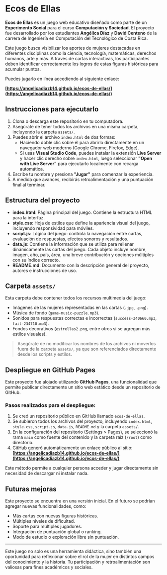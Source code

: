 # Ecos de Ellas

**Ecos de Ellas** es un juego web educativo diseñado como parte de un **Experimento Social** para el curso **Computación y Sociedad**. El proyecto fue desarrollado por los estudiantes **Angélica Díaz** y **David Centeno** de la carrera de Ingeniería en Computación del Tecnológico de Costa Rica.

Este juego busca visibilizar los aportes de mujeres destacadas en diferentes disciplinas como la ciencia, tecnología, matemáticas, derechos humanos, arte y más. A través de cartas interactivas, los participantes deben identificar correctamente los logros de estas figuras históricas para acumular puntos.

Puedes jugarlo en línea accediendo al siguiente enlace:

**[https://angelicadiazb14.github.io/ecos-de-ellas/](https://angelicadiazb14.github.io/ecos-de-ellas/)**

## Instrucciones para ejecutarlo

1. Clona o descarga este repositorio en tu computadora.
2. Asegúrate de tener todos los archivos en una misma carpeta, incluyendo la carpeta `assets/`.
3. Puedes abrir el archivo `index.html` de dos formas:
   - Haciendo doble clic sobre él para abrirlo directamente en un navegador web moderno (Google Chrome, Firefox, Edge).
   - Si usas **Visual Studio Code**, puedes instalar la extensión **Live Server** y hacer clic derecho sobre `index.html`, luego seleccionar **"Open with Live Server"** para ejecutarlo localmente con recarga automática.
4. Escribe tu nombre y presiona **"Jugar"** para comenzar la experiencia.
5. A medida que avances, recibirás retroalimentación y una puntuación final al terminar.


## Estructura del proyecto

- **index.html**: Página principal del juego. Contiene la estructura HTML para la interfaz.
- **style.css**: Hoja de estilos que define la apariencia visual del juego, incluyendo responsividad para móviles.
- **script.js**: Lógica del juego: controla la navegación entre cartas, evaluación de respuestas, efectos sonoros y resultados.
- **data.js**: Contiene la información que se utiliza para rellenar dinámicamente las cartas del juego. Cada objeto incluye nombre, imagen, año, país, área, una breve contribución y opciones múltiples con su índice correcto.
- **README.md**: Documento con la descripción general del proyecto, autores e instrucciones de uso.


## Carpeta `assets/`

Esta carpeta debe contener todos los recursos multimedia del juego:

- Imágenes de las mujeres representadas en las cartas (`.jpg`, `.png`).
- Música de fondo (`game-music-puzzle.mp3`).
- Sonidos para respuestas correctas e incorrectas (`success-340660.mp3`, `fail-234710.mp3`).
- Fondos decorativos (`estrellas2.png`, entre otros si se agregan más estilos visuales).

> Asegúrate de no modificar los nombres de los archivos ni moverlos fuera de la carpeta `assets/`, ya que son referenciados directamente desde los scripts y estilos.


## Despliegue en GitHub Pages

Este proyecto fue alojado utilizando **GitHub Pages**, una funcionalidad que permite publicar directamente un sitio web estático desde un repositorio de GitHub.

### Pasos realizados para el despliegue:

1. Se creó un repositorio público en GitHub llamado `ecos-de-ellas`.
2. Se subieron todos los archivos del proyecto, incluyendo `index.html`, `style.css`, `script.js`, `data.js`, `README.md` y la carpeta `assets/`.
3. En la configuración del repositorio (Settings > Pages), se seleccionó la rama `main` como fuente del contenido y la carpeta raíz (`/root`) como directorio.
4. GitHub generó automáticamente un enlace público al sitio:  
   **[https://angelicadiazb14.github.io/ecos-de-ellas/](https://angelicadiazb14.github.io/ecos-de-ellas/)**

Este método permite a cualquier persona acceder y jugar directamente sin necesidad de descargar ni instalar nada.


## Futuras mejoras

Este proyecto se encuentra en una versión inicial. En el futuro se podrían agregar nuevas funcionalidades, como:

- Más cartas con nuevas figuras históricas.
- Múltiples niveles de dificultad.
- Soporte para múltiples jugadores.
- Integración de puntuación global o ranking.
- Modo de estudio o exploración libre sin puntuación.

---

Este juego no solo es una herramienta didáctica, sino también una oportunidad para reflexionar sobre el rol de la mujer en distintos campos del conocimiento y la historia. Tu participación y retroalimentación son valiosas para fines académicos y sociales.
